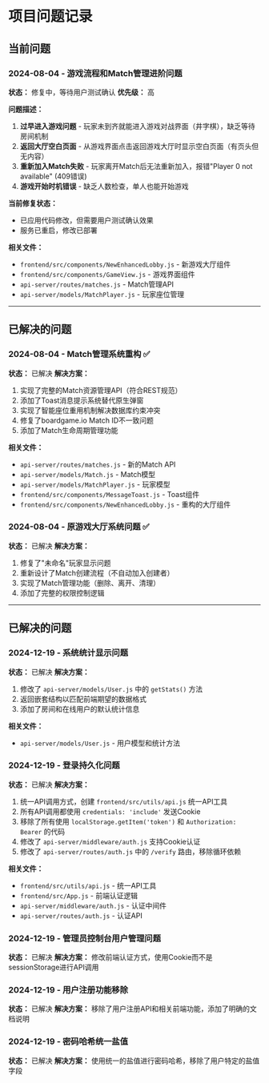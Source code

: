 # 项目问题记录

## 当前问题

### 2024-08-04 - 游戏流程和Match管理进阶问题
**状态：** 修复中，等待用户测试确认
**优先级：** 高

**问题描述：**
1. **过早进入游戏问题** - 玩家未到齐就能进入游戏对战界面（井字棋），缺乏等待房间机制
2. **返回大厅空白页面** - 从游戏界面点击返回游戏大厅时显示空白页面（有页头但无内容）
3. **重新加入Match失败** - 玩家离开Match后无法重新加入，报错"Player 0 not available" (409错误)
4. **游戏开始时机错误** - 缺乏人数检查，单人也能开始游戏

**当前修复状态：**
- 已应用代码修改，但需要用户测试确认效果
- 服务已重启，修改已部署

**相关文件：**
- `frontend/src/components/NewEnhancedLobby.js` - 新游戏大厅组件
- `frontend/src/components/GameView.js` - 游戏界面组件
- `api-server/routes/matches.js` - Match管理API
- `api-server/models/MatchPlayer.js` - 玩家座位管理

---

## 已解决的问题

### 2024-08-04 - Match管理系统重构 ✅
**状态：** 已解决
**解决方案：** 
1. 实现了完整的Match资源管理API（符合REST规范）
2. 添加了Toast消息提示系统替代原生弹窗
3. 实现了智能座位重用机制解决数据库约束冲突
4. 修复了boardgame.io Match ID不一致问题
5. 添加了Match生命周期管理功能

**相关文件：**
- `api-server/routes/matches.js` - 新的Match API
- `api-server/models/Match.js` - Match模型
- `api-server/models/MatchPlayer.js` - 玩家模型
- `frontend/src/components/MessageToast.js` - Toast组件
- `frontend/src/components/NewEnhancedLobby.js` - 重构的大厅组件

### 2024-08-04 - 原游戏大厅系统问题 ✅
**状态：** 已解决
**解决方案：** 
1. 修复了"未命名"玩家显示问题
2. 重新设计了Match创建流程（不自动加入创建者）
3. 实现了Match管理功能（删除、离开、清理）
4. 添加了完整的权限控制逻辑

---

## 已解决的问题

### 2024-12-19 - 系统统计显示问题
**状态：** 已解决
**解决方案：** 
1. 修改了 `api-server/models/User.js` 中的 `getStats()` 方法
2. 返回嵌套结构以匹配前端期望的数据格式
3. 添加了房间和在线用户的默认统计信息

**相关文件：**
- `api-server/models/User.js` - 用户模型和统计方法

### 2024-12-19 - 登录持久化问题
**状态：** 已解决
**解决方案：** 
1. 统一API调用方式，创建 `frontend/src/utils/api.js` 统一API工具
2. 所有API调用都使用 `credentials: 'include'` 发送Cookie
3. 移除了所有使用 `localStorage.getItem('token')` 和 `Authorization: Bearer` 的代码
4. 修改了 `api-server/middleware/auth.js` 支持Cookie认证
5. 修改了 `api-server/routes/auth.js` 中的 `/verify` 路由，移除循环依赖

**相关文件：**
- `frontend/src/utils/api.js` - 统一API工具
- `frontend/src/App.js` - 前端认证逻辑
- `api-server/middleware/auth.js` - 认证中间件
- `api-server/routes/auth.js` - 认证API

### 2024-12-19 - 管理员控制台用户管理问题
**状态：** 已解决
**解决方案：** 修改前端认证方式，使用Cookie而不是sessionStorage进行API调用

### 2024-12-19 - 用户注册功能移除
**状态：** 已解决
**解决方案：** 移除了用户注册API和相关前端功能，添加了明确的文档说明

### 2024-12-19 - 密码哈希统一盐值
**状态：** 已解决
**解决方案：** 使用统一的盐值进行密码哈希，移除了用户特定的盐值字段 